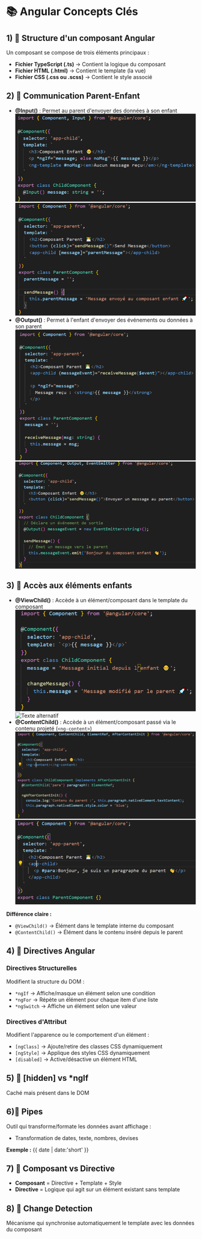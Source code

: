 # 📚 Angular Concepts Clés

## 1) 🧱 Structure d'un composant Angular
Un composant se compose de trois éléments principaux :
- **Fichier TypeScript (.ts)** → Contient la logique du composant
- **Fichier HTML (.html)** → Contient le template (la vue)
- **Fichier CSS (.css ou .scss)** → Contient le style associé

## 2) 🔹 Communication Parent-Enfant
- **@Input()** : Permet au parent d'envoyer des données à son enfant
![Texte alternatif](./images/input.PNG)
![Texte alternatif](./images/input2.PNG)
- **@Output()** : Permet à l'enfant d'envoyer des événements ou données à son parent
![Texte alternatif](./images/output1.PNG)
![Texte alternatif](./images/output2.PNG)


## 3) 🔹 Accès aux éléments enfants
- **@ViewChild()** : Accède à un élément/composant dans le template du composant
![Texte alternatif](./images/viwChild1.PNG)
![Texte alternatif](./images/viwChild.PNG)
- **@ContentChild()** : Accède à un élément/composant passé via le contenu projeté (`<ng-content>`)
![Texte alternatif](./images/contentChild1.PNG)
![Texte alternatif](./images/contentChild2.PNG)

**Différence claire :**
- `@ViewChild()` → Élément dans le template interne du composant
- `@ContentChild()` → Élément dans le contenu inséré depuis le parent

## 4) 🔹 Directives Angular
### Directives Structurelles
Modifient la structure du DOM :
- `*ngIf` → Affiche/masque un élément selon une condition
- `*ngFor` → Répète un élément pour chaque item d'une liste
- `*ngSwitch` → Affiche un élément selon une valeur

### Directives d'Attribut
Modifient l'apparence ou le comportement d'un élément :
- `[ngClass]` → Ajoute/retire des classes CSS dynamiquement
- `[ngStyle]` → Applique des styles CSS dynamiquement
- `[disabled]` → Active/désactive un élément HTML

## 5) 🔹 [hidden] vs *ngIf
<div [hidden]="!isVisible">Caché mais présent dans le DOM</div>

## 6)🔹 Pipes

Outil qui transforme/formate les données avant affichage :

- Transformation de dates, texte, nombres, devises

**Exemple :**
{{ date | date:'short' }}


## 7) 🔹 Composant vs Directive
- **Composant** = Directive + Template + Style
- **Directive** = Logique qui agit sur un élément existant sans template

## 8) 🔹 Change Detection
Mécanisme qui synchronise automatiquement le template avec les données du composant
